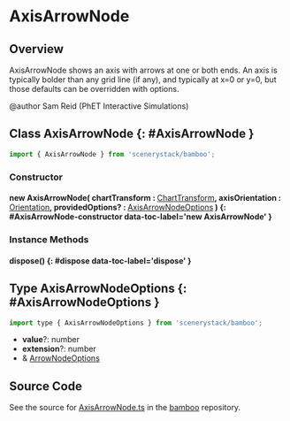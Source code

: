 # AxisArrowNode

## Overview

AxisArrowNode shows an axis with arrows at one or both ends. An axis is typically bolder than any grid line (if any),
and typically at x=0 or y=0, but those defaults can be overridden with options.

@author Sam Reid (PhET Interactive Simulations)

## Class AxisArrowNode {: #AxisArrowNode }


```js
import { AxisArrowNode } from 'scenerystack/bamboo';
```
### Constructor

#### new AxisArrowNode( chartTransform : <span style="font-weight: 400;">[ChartTransform](../bamboo/ChartTransform.md)</span>, axisOrientation : <span style="font-weight: 400;">[Orientation](../phet-core/Orientation.md)</span>, providedOptions? : <span style="font-weight: 400;">[AxisArrowNodeOptions](../bamboo/AxisArrowNode.md#AxisArrowNodeOptions)</span> ) {: #AxisArrowNode-constructor data-toc-label='new AxisArrowNode' }

### Instance Methods

#### dispose() {: #dispose data-toc-label='dispose' }



## Type AxisArrowNodeOptions {: #AxisArrowNodeOptions }


```js
import type { AxisArrowNodeOptions } from 'scenerystack/bamboo';
```


- **value**?: <span style="color: hsla(calc(var(--md-hue) + 180deg),80%,40%,1);">number</span>
- **extension**?: <span style="color: hsla(calc(var(--md-hue) + 180deg),80%,40%,1);">number</span>
- &amp; [ArrowNodeOptions](../scenery-phet/ArrowNode.md#ArrowNodeOptions)




## Source Code

See the source for [AxisArrowNode.ts](https://github.com/phetsims/bamboo/blob/main/js/AxisArrowNode.ts) in the [bamboo](https://github.com/phetsims/bamboo) repository.

